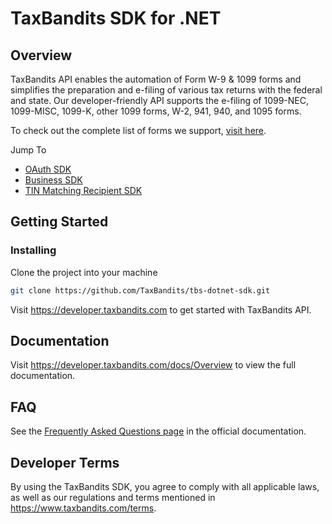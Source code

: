 # TaxBandits SDK for .NET
## Overview
TaxBandits API enables the automation of Form W-9 & 1099 forms and simplifies the preparation and e-filing of various tax returns with the federal and state. Our developer-friendly API supports the e-filing of 1099-NEC, 1099-MISC, 1099-K, other 1099 forms, W-2, 941, 940, and 1095 forms.

To check out the complete list of forms we support, [visit here](https://developer.taxbandits.com/#forms).

Jump To
- [OAuth SDK](https://github.com/TaxBandits/tbs-dotnet-sdk/tree/main/oauth-sdk)
- [Business SDK](https://github.com/TaxBandits/tbs-dotnet-sdk/tree/main/business-sdk)
- [TIN Matching Recipient SDK](https://github.com/TaxBandits/tbs-dotnet-sdk/tree/main/tin-matching-recipients-sdk)

## Getting Started

### Installing
Clone the project into your machine

```bash
git clone https://github.com/TaxBandits/tbs-dotnet-sdk.git
```

Visit https://developer.taxbandits.com to get started with TaxBandits API.

## Documentation

Visit https://developer.taxbandits.com/docs/Overview to view the full documentation.

## FAQ

See the [Frequently Asked Questions page](https://developer.taxbandits.com/docs/Faq/General) in the official documentation.

## Developer Terms

By using the TaxBandits SDK, you agree to comply with all applicable laws, as well as our regulations and terms mentioned in https://www.taxbandits.com/terms. 
